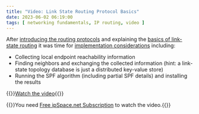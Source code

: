 ```yaml
---
title: "Video: Link State Routing Protocol Basics"
date: 2023-06-02 06:19:00
tags: [ networking fundamentals, IP routing, video ]
---
```

After [introducing the routing protocols](https://blog.ipspace.net/2022/11/video-routing-protocols-overview.html) and explaining the [basics of link-state routing](https://blog.ipspace.net/2023/02/video-link-state-routing-basics.html) it was time for [implementation considerations](https://my.ipspace.net/bin/get/Net101/RP2.2%20-%20Link%20State%20Routing%20Protocol%20Implementation%20Considerations.mp4?doccode=Net101) including:

* Collecting local endpoint reachability information
* Finding neighbors and exchanging the collected information (hint: a link-state topology database is just a distributed key-value store)
* Running the SPF algorithm (including partial SPF details) and installing the results

{{<jump>}}[Watch the video](https://my.ipspace.net/bin/get/Net101/RP2.2%20-%20Link%20State%20Routing%20Protocol%20Implementation%20Considerations.mp4?doccode=Net101){{</jump>}}

{{<note free>}}You need [Free ipSpace.net Subscription](https://www.ipspace.net/Subscription/Free) to watch the video.{{</note>}}
